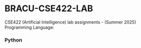 # BRACU-CSE422-LAB
CSE422 (Artificial Intelligence) lab assignments - (Summer 2025)<br>
Programming Language: <h3>**Python**</h3>
